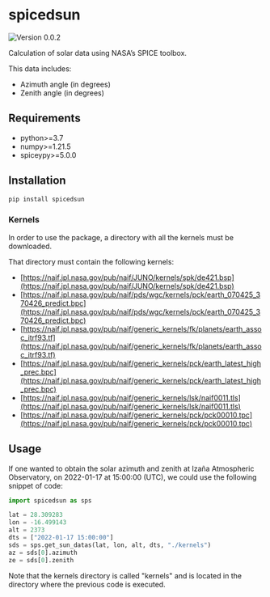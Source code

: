 # spicedsun

![Version 0.0.2](https://img.shields.io/badge/version-0.0.2-informational)

Calculation of solar data using NASA’s SPICE toolbox.

This data includes:
- Azimuth angle (in degrees)
- Zenith angle (in degrees)

## Requirements

- python>=3.7
- numpy>=1.21.5
- spiceypy>=5.0.0

## Installation

```sh
pip install spicedsun
```

### Kernels

In order to use the package, a directory with all the kernels must be downloaded.

That directory must contain the following kernels:
- [https://naif.jpl.nasa.gov/pub/naif/JUNO/kernels/spk/de421.bsp](https://naif.jpl.nasa.gov/pub/naif/JUNO/kernels/spk/de421.bsp)
- [https://naif.jpl.nasa.gov/pub/naif/pds/wgc/kernels/pck/earth_070425_370426_predict.bpc](https://naif.jpl.nasa.gov/pub/naif/pds/wgc/kernels/pck/earth_070425_370426_predict.bpc)
- [https://naif.jpl.nasa.gov/pub/naif/generic_kernels/fk/planets/earth_assoc_itrf93.tf](https://naif.jpl.nasa.gov/pub/naif/generic_kernels/fk/planets/earth_assoc_itrf93.tf)
- [https://naif.jpl.nasa.gov/pub/naif/generic_kernels/pck/earth_latest_high_prec.bpc](https://naif.jpl.nasa.gov/pub/naif/generic_kernels/pck/earth_latest_high_prec.bpc)
- [https://naif.jpl.nasa.gov/pub/naif/generic_kernels/lsk/naif0011.tls](https://naif.jpl.nasa.gov/pub/naif/generic_kernels/lsk/naif0011.tls)
- [https://naif.jpl.nasa.gov/pub/naif/generic_kernels/pck/pck00010.tpc](https://naif.jpl.nasa.gov/pub/naif/generic_kernels/pck/pck00010.tpc)

## Usage

If one wanted to obtain the solar azimuth and zenith at Izaña Atmospheric Observatory, on
2022-01-17 at 15:00:00 (UTC), we could use the following snippet of code:

```python
import spicedsun as sps

lat = 28.309283
lon = -16.499143
alt = 2373
dts = ["2022-01-17 15:00:00"]
sds = sps.get_sun_datas(lat, lon, alt, dts, "./kernels")
az = sds[0].azimuth
ze = sds[0].zenith
```
Note that the kernels directory is called "kernels" and is located in the directory where the
previous code is executed.
